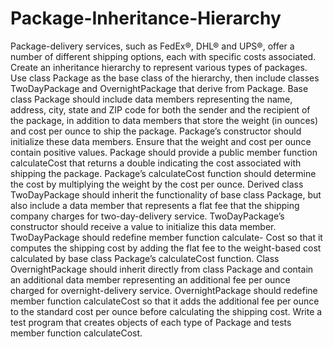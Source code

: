 # Package-Inheritance-Hierarchy
Package-delivery services, such as FedEx®, DHL® and UPS®, offer a number of different shipping options, each with specific costs associated. Create an inheritance hierarchy to represent various types of packages. Use class Package as the base class of the hierarchy, then include classes TwoDayPackage and OvernightPackage that derive from Package. Base class Package should include data members representing the name, address, city, state and ZIP code for both the sender and the recipient of the package, in addition to data members that store the weight (in ounces) and cost per ounce to ship the package. Package’s constructor should initialize these data members. Ensure that the weight and cost per ounce contain positive values. Package should provide a public member function calculateCost that returns a double indicating the cost associated with shipping the package. Package’s calculateCost function should determine the cost by multiplying the weight by the cost per ounce. Derived class TwoDayPackage should inherit the functionality of base class Package, but also include a data member that represents a flat fee that the shipping company charges for two-day-delivery service. TwoDayPackage’s constructor should receive a value to initialize this data member. TwoDayPackage should redefine member function calculate- Cost so that it computes the shipping cost by adding the flat fee to the weight-based cost calculated by base class Package’s calculateCost function. Class OvernightPackage should inherit directly from class Package and contain an additional data member representing an additional fee per ounce charged for overnight-delivery service. OvernightPackage should redefine member function calculateCost so that it adds the additional fee per ounce to the standard cost per ounce before calculating the shipping cost. Write a test program that creates objects of each type of Package and tests member function calculateCost.

